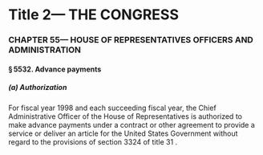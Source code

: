 
# Title 2— THE CONGRESS
### CHAPTER 55— HOUSE OF REPRESENTATIVES OFFICERS AND ADMINISTRATION
#### § 5532. Advance payments
##### (a) Authorization

For fiscal year 1998 and each succeeding fiscal year, the Chief Administrative Officer of the House of Representatives is authorized to make advance payments under a contract or other agreement to provide a service or deliver an article for the United States Government without regard to the provisions of section 3324 of title 31 .
